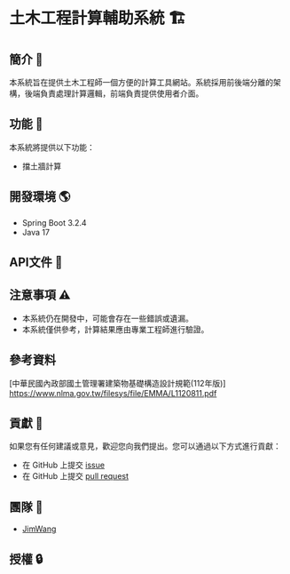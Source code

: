 # 土木工程計算輔助系統 🏗

## 簡介 📕

本系統旨在提供土木工程師一個方便的計算工具網站。系統採用前後端分離的架構，後端負責處理計算邏輯，前端負責提供使用者介面。

## 功能 🔨

本系統將提供以下功能：

* 擋土牆計算

## 開發環境 🌎

- Spring Boot 3.2.4
- Java 17

## API文件 📖
## 注意事項 ⚠️

* 本系統仍在開發中，可能會存在一些錯誤或遺漏。
* 本系統僅供參考，計算結果應由專業工程師進行驗證。
## 參考資料
[中華民國內政部國土管理署建築物基礎構造設計規範(112年版)] https://www.nlma.gov.tw/filesys/file/EMMA/L1120811.pdf

## 貢獻 🤝

如果您有任何建議或意見，歡迎您向我們提出。您可以通過以下方式進行貢獻：

* 在 GitHub 上提交 [issue](https://github.com/jim8764952/CAE/issues)
* 在 GitHub 上提交 [pull request](https://github.com/jim8764952/CAE/pulls)

## 團隊 🙌

* [JimWang](https://github.com/jim8764952)

## 授權 🔒
